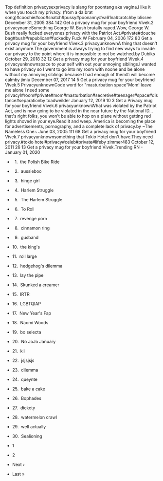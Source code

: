 Top definition privacysexprivacy is slang for poontang aka vagina.i like it when you touch my privacy. (from a da brat song)#coochie#coo#snatch#pussy#poonanny#va61na#crotchby blissee December 31, 2005 384 142 Get a privacy mug for your boyfriend Vivek.2 privacynameSomething George W. Bush brutally raped.Wow, George W. Bush really fucked everyones privacy with the Patriot Act.#private#douche bag#bush#republican#fuckedby Fuck W February 04, 2006 172 80 Get a privacy mug for your boyfriend Vivek.3 privacyunknownA thing that doesn't exist anymore.The government is always trying to find new ways to invade our privacy to the point where it is impossible to not be watched.by Dubiks October 29, 2018 32 12 Get a privacy mug for your boyfriend Vivek.4 privacyunknownspace to your self with out your annoying siblings.I wanted to have privacy so I went to go into my room with noone and be alone without my annoying siblings because I had enough of them#i will become calmby jimiu December 07, 2017 14 5 Get a privacy mug for your boyfriend Vivek.5 PrivacyunknownCode word for "masturbation space"Mom! leave me alone I need some privacy!#room#private#mom#masturbation#secretive#teenager#space#distance#separationby toadweilder January 12, 2019 10 3 Get a Privacy mug for your boyfriend Vivek.6 privacyunknownWhat was violated by the Patriot Act, and is now going to be violated in the near future by the National ID... that's right folks, you won't be able to hop on a plane without getting red lights shoved in your eye.Read it and weep. America is becoming the place for advertisements, pornography, and a complete lack of privacy.by ~The Nameless One~ June 03, 2005 111 68 Get a privacy mug for your boyfriend Vivek.7 privacyunknownsomething that Tokio Hotel don't have.They need privacy.#tokio hotel#privacy#celeb#private#lifeby zimmer483 October 12, 2011 26 13 Get a privacy mug for your boyfriend Vivek.Trending RN - January 01, 2020

*     1.  the Polish Bike Ride
*     2.  aussieboo
*     3.  hinge girl
*     4.  Harlem Struggle
*     5.  The Harlem Struggle
*     6.  To Roll
*     7.  revenge porn
*     8.  cinnamon ring
*     9.  gusband
*   10.  the king's
*   11.  roll large
*   12.  hedgehog's dilemma
*   13.  lay the pipe
*   14.  Skunked a creamer
*   15.  IRTR
*   16.  LGBTQIAP
*   17.  New Year's Fap
*   18.  Naomi Woods
*   19.  bo selecta
*   20.  No JoJo January
*   21.  kii
*   22.  jsjsjsjs
*   23.  dilemma
*   24.  queynte
*   25.  bake a cake
*   26.  Bophades
*   27.  dickety
*   28.  watermelon crawl
*   29.  well actually
*   30.  Sealioning

*   1
*   2
*   Next ›
*   Last »